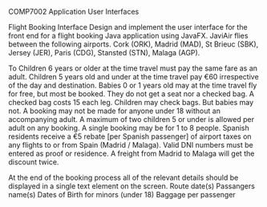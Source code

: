
COMP7002 Application User Interfaces 

Flight Booking Interface
Design and implement the user interface for the front end for a flight booking Java application 
using JavaFX.
JaviAir flies between the following airports.
Cork (ORK), Madrid (MAD), St Brieuc (SBK), Jersey (JER), Paris (CDG), Stansted (STN), Malaga (AGP).

To Children 6 years or older at the time travel must pay the same fare as an adult.
Children 5 years old and under at the time travel pay €60 irrespective of the day and destination.
Babies 0 or 1 years old may at the time travel 
fly for free, but most be booked. They do not get a 
seat nor a checked bag.
A checked bag costs 15 each leg. Children may check bags. But babies may not.
A booking may not be made for anyone under 18 without an accompanying adult.
A maximum of two children 5 or under is allowed per adult on any booking.
A single booking may be for 1 to 8 people.
Spanish residents receive a €5 rebate [per Spanish passenger] of airport taxes on any flights to or 
from Spain (Madrid / Malaga). Valid DNI numbers must be entered as proof or residence.
A freight from Madrid to Malaga will get the discount twice.

At the end of the booking process all of the relevant details should be displayed in a single text 
element on the screen.
Route
date(s)
Passangers name(s)
Dates of Birth for minors (under 18)
Baggage per passenger
